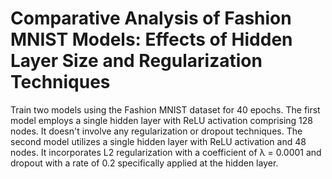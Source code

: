# Comparative Analysis of Fashion MNIST Models: Effects of Hidden Layer Size and Regularization Techniques
Train two models using the Fashion MNIST dataset for 40 epochs. The first model employs a single hidden layer with ReLU activation comprising 128 nodes. It doesn't involve any regularization or dropout techniques. The second model utilizes a single hidden layer with ReLU activation and 48 nodes. It incorporates L2 regularization with a coefficient of λ = 0.0001 and dropout with a rate of 0.2 specifically applied at the hidden layer.
